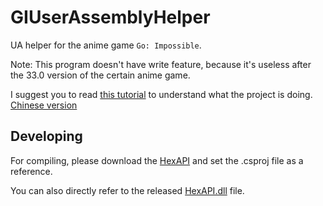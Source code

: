 # GIUserAssemblyHelper
UA helper for the anime game `Go: Impossible`.

Note: This program doesn't have write feature, because it's useless after the 33.0 version of the certain anime game.

I suggest you to read [this tutorial](https://github.com/YYHEggEgg/GIUserAssemblyHelper/blob/main/Tutorial.md) to understand what the project is doing. [Chinese version](https://github.com/YYHEggEgg/GIUserAssemblyHelper/blob/main/Tutorial_CN.md)

## Developing
For compiling, please download the [HexAPI](https://github.com/YYHEggEgg/HexAPI) and set the .csproj file as a reference. 

You can also directly refer to the released [HexAPI.dll](https://github.com/YYHEggEgg/HexAPI/releases) file.